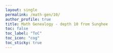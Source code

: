 ```yaml
---
layout: single
permalink: /math-gen/10/
author_profile: true
title: Math Genealogy - depth 10 from Sunghee
toc: false
toc_label: "ToC"
toc_icon: "cog"
toc_sticky: true
---
```


<!--html lang="en"-->
<head>
	<!--title>Math Genealogy - starting from Mr. Funnybunny - depth 10</title>
    <meta charset="UTF-8">
    <meta name="viewport" content="width=device-width, initial-scale=1.0">
    <title>Math Genealogy Graph</title-->
    <!-- Include D3.js from a CDN -->
	<link rel="stylesheet" href="/resource/styles.css">
    <script src="https://d3js.org/d3.v7.min.js"></script>
    <style>
        .node {
            //fill: rgba(0, 0, 255, .8);
            stroke: #fff;
            stroke-width: 2px;
        }
        .link {
            stroke: rgba(0, 0, 0, .5);
			stroke-width: 1.5px;
        }
        .node-label {
            font-size: 14px;
            pointer-events: none;
        }
        .tooltip {
            position: absolute;
            background-color: white;
            border: 1px solid #ddd;
            padding: 10px;
            border-radius: 5px;
            pointer-events: none;
        }
	</style>
</head>
<script src="/resource/math-genealogy/animated-graphs/claude/math-genealogy-graph-10.js"></script>

<div id="graph"></div>
